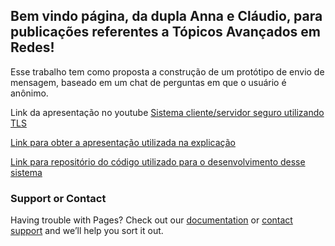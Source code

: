 ## Bem vindo página, da dupla Anna e Cláudio, para publicações referentes a Tópicos Avançados em Redes!

Esse trabalho tem como proposta a construção de um protótipo de envio de mensagem, baseado em um chat de perguntas em que o usuário é anônimo.

Link da apresentação no youtube [Sistema cliente/servidor seguro utilizando TLS](https://www.youtube.com/watch?v=ybA5QrfZmAY)

[Link para obter a apresentação utilizada na explicação](https://drive.google.com/file/d/1xCOs1FMqXfEEbd77eDjfcnQflD-4hi7K/view?usp=sharing)

[Link para repositório do código utilizado para o desenvolvimento desse sistema](https://github.com/claudiotorresjr/cliente-servidor-TLS)

### Support or Contact

Having trouble with Pages? Check out our [documentation](https://docs.github.com/categories/github-pages-basics/) or [contact support](https://support.github.com/contact) and we’ll help you sort it out.

